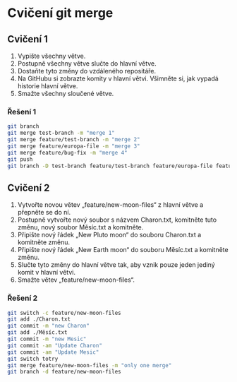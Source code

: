 # Cvičení git merge

## Cvičení 1

1. Vypište všechny větve.
2. Postupně všechny větve slučte do hlavní větve.
3. Dostaňte tyto změny do vzdáleného repositáře.
4. Na GitHubu si zobrazte komity v hlavní větvi. Všimněte si, jak vypadá historie hlavní větve.
5. Smažte všechny sloučené větve.

### Řešení 1

```bash
git branch
git merge test-branch -m "merge 1"
git merge feature/test-branch -m "merge 2"
git merge feature/europa-file -m "merge 3"
git merge feature/bug-fix -m "merge 4"
git push
git branch -D test-branch feature/test-branch feature/europa-file feature/bug-fix   # Smazano pouze lokalne.
```

## Cvičení 2

1. Vytvořte novou větev „feature/new-moon-files“ z hlavní větve a přepněte se do ní.
2. Postupně vytvořte nový soubor s názvem Charon.txt, komitněte tuto změnu, nový soubor Měsíc.txt a komitněte.
3. Připište nový řádek „New Pluto moon“ do souboru Charon.txt a komitněte změnu.
4. Připište nový řádek „New Earth moon“ do souboru Měsíc.txt a komitněte změnu.
5. Slučte tyto změny do hlavní větve tak, aby vznik pouze jeden jediný komit v hlavní větvi.
6. Smažte větev „feature/new-moon-files“.

### Řešení 2

```bash
git switch -c feature/new-moon-files
git add ./Charon.txt
git commit -m "new Charon"
git add ./Měsíc.txt
git commit -m "new Mesic"
git commit -am "Update Charon"
git commit -am "Update Mesic"
git switch totry
git merge feature/new-moon-files -m "only one merge"
git branch -d feature/new-moon-files
```
